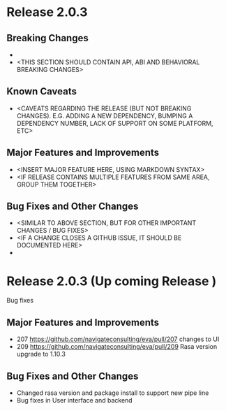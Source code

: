 # Release 2.0.3

<INSERT SMALL BLURB ABOUT RELEASE FOCUS AREA AND POTENTIAL TOOLCHAIN CHANGES>

## Breaking Changes

* <DOCUMENT BREAKING CHANGES HERE>
* <THIS SECTION SHOULD CONTAIN API, ABI AND BEHAVIORAL BREAKING CHANGES>

## Known Caveats

* <CAVEATS REGARDING THE RELEASE (BUT NOT BREAKING CHANGES). E.G. ADDING A NEW DEPENDENCY, BUMPING A DEPENDENCY NUMBER, LACK OF SUPPORT ON SOME PLATFORM, ETC>

## Major Features and Improvements

* <INSERT MAJOR FEATURE HERE, USING MARKDOWN SYNTAX>
* <IF RELEASE CONTAINS MULTIPLE FEATURES FROM SAME AREA, GROUP THEM TOGETHER>

## Bug Fixes and Other Changes

* <SIMILAR TO ABOVE SECTION, BUT FOR OTHER IMPORTANT CHANGES / BUG FIXES>
* <IF A CHANGE CLOSES A GITHUB ISSUE, IT SHOULD BE DOCUMENTED HERE>
* <NOTES SHOULD BE GROUPED PER AREA>



# Release 2.0.3 (Up coming Release )

Bug fixes

## Major Features and Improvements

* 207 <https://github.com/navigateconsulting/eva/pull/207> changes to UI 
* 209 <https://github.com/navigateconsulting/eva/pull/209> Rasa version upgrade to 1.10.3

## Bug Fixes and Other Changes

* Changed rasa version and package install to support new pipe line 
* Bug fixes in User interface and backend 
